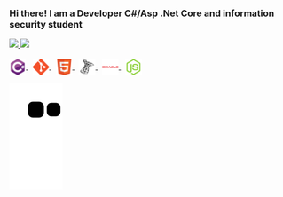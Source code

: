 ### Hi there! I am a Developer C#/Asp .Net Core and information security student

<div>
   <a href="https://github.com/GustavoFiacador">
     <img height="180em" src="https://github-readme-stats.vercel.app/api?username=GustavoFiacador&count_private=true&show_icons=true&theme=tokyonight" />
     <img height="180em"  src="https://github-readme-stats.vercel.app/api/top-langs/?username=gustavofiacador&layout=compact&theme=tokyonight" />
   </a>  
<div/>

</br>   

<div>
   <a href="https://docs.microsoft.com/en-us/dotnet/csharp/">
      <img src="https://raw.githubusercontent.com/devicons/devicon/9f4f5cdb393299a81125eb5127929ea7bfe42889/icons/csharp/csharp-original.svg" width="30" height="30"                   align="center">
   <a/>
      &nbsp
   <a href="https://git-scm.com/">
      <img src="https://raw.githubusercontent.com/devicons/devicon/9f4f5cdb393299a81125eb5127929ea7bfe42889/icons/git/git-original.svg" width="30" height="30" align="center">
   <a/>
      &nbsp
   <a href="https://developer.mozilla.org/en-US/docs/Web/HTML">
      <img src="https://raw.githubusercontent.com/devicons/devicon/9f4f5cdb393299a81125eb5127929ea7bfe42889/icons/html5/html5-original.svg" width="30" height="30" align="center">
   <a/>
      &nbsp
   <a href="https://www.microsoft.com/en-us/sql-server">
      <img src="https://raw.githubusercontent.com/devicons/devicon/9f4f5cdb393299a81125eb5127929ea7bfe42889/icons/microsoftsqlserver/microsoftsqlserver-plain.svg" width="30" height="30" align="center">
   <a/>
      &nbsp
   <a href="https://www.oracle.com/database/technologies/appdev/sqldeveloper-landing.html">
      <img src="https://raw.githubusercontent.com/devicons/devicon/9f4f5cdb393299a81125eb5127929ea7bfe42889/icons/oracle/oracle-original.svg" width="30" height="30" align="center">
   <a/>
      &nbsp
   <a href="https://nodejs.org/en/">
      <img src="https://raw.githubusercontent.com/devicons/devicon/9f4f5cdb393299a81125eb5127929ea7bfe42889/icons/nodejs/nodejs-original.svg" width="30" height="30" align="center">
   <a/>
</div>

  ![Snake animation](https://github.com/GustavoFiacador/GustavoFiacador/blob/output/github-contribution-grid-snake.svg)

